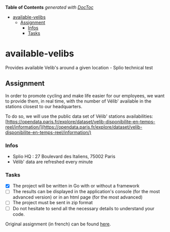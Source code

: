 <!-- START doctoc generated TOC please keep comment here to allow auto update -->
<!-- DON'T EDIT THIS SECTION, INSTEAD RE-RUN doctoc TO UPDATE -->
**Table of Contents**  *generated with [DocToc](https://github.com/thlorenz/doctoc)*

- [available-velibs](#available-velibs)
  - [Assignment](#assignment)
    - [Infos](#infos)
    - [Tasks](#tasks)

<!-- END doctoc generated TOC please keep comment here to allow auto update -->

# available-velibs

Provides available Velib's around a given location - Splio technical test

## Assignment

In order to promote cycling and make life easier for our employees, we want to provide them, in real time, with the number of Vélib' available in the stations closest to our headquarters.

To do so, we will use the public data set of Vélib' stations availabilities: [https://opendata.paris.fr/explore/dataset/velib-disponibilite-en-temps-reel/information/](https://opendata.paris.fr/explore/dataset/velib-disponibilite-en-temps-reel/information/)

### Infos

- Splio HQ : 27 Boulevard des Italiens, 75002 Paris
- Vélib' data are refreshed every minute

### Tasks

- [x] The project will be written in Go with or without a framework
- [ ] The results can be displayed in the application's console (for the most advanced version) or in an html page (for the most advanced)
- [ ] The project must be sent in zip format
- [ ] Do not hesitate to send all the necessary details to understand your code.

Original assignment (in french) can be found [here](./docs/Splio_-_Go_Tech_Homework_-_fr.pdf).
